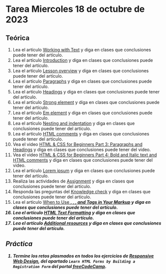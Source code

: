 # Tarea Miercoles 18 de octubre de 2023

## Teórica

1. Lea el artículo [Working with Text](https://www.theodinproject.com/lessons/foundations-working-with-text) y diga en clases que conclusiones puede tener del artículo.
2. Lea el artículo [Introduction](https://www.theodinproject.com/lessons/foundations-working-with-text#introduction) y diga en clases que conclusiones puede tener del artículo.
3. Lea el artículo [Lesson overview](https://www.theodinproject.com/lessons/foundations-working-with-text#lesson-overview) y diga en clases que conclusiones puede tener del artículo.
4. Lea el artículo [Paragraphs](https://www.theodinproject.com/lessons/foundations-working-with-text#paragraphs) y diga en clases que conclusiones puede tener del artículo.
5. Lea el artículo [Headings](https://www.theodinproject.com/lessons/foundations-working-with-text#headings) y diga en clases que conclusiones puede tener del artículo.
6. Lea el artículo [Strong element](https://www.theodinproject.com/lessons/foundations-working-with-text#strong-element) y diga en clases que conclusiones puede tener del artículo.
7. Lea el artículo [Em element](https://www.theodinproject.com/lessons/foundations-working-with-text#em-element) y diga en clases que conclusiones puede tener del artículo.
8. Lea el artículo [Nesting and indentation](https://www.theodinproject.com/lessons/foundations-working-with-text#nesting-and-indentation) y diga en clases que conclusiones puede tener del artículo.
9. Lea el artículo [HTML comments](https://www.theodinproject.com/lessons/foundations-working-with-text#html-comments) y diga en clases que conclusiones puede tener del artículo.
10. Vea el video [HTML & CSS for Beginners Part 3: Paragraphs and Headings](https://www.youtube.com/watch?v=yqcd-XkxZNM&list=PL4-IK0AVhVjM0xE0K2uZRvsM7LkIhsPT-&index=4&ab_channel=KevinPowell) y diga en clases que conclusiones puede tener del video.
11. Vea el video [HTML & CSS for Beginners Part 4: Bold and Italic text and HTML comments](https://validator.w3.org/) y diga en clases que conclusiones puede tener del video.
12. Lea el artículo [Lorem ipsum](https://en.wikipedia.org/wiki/Lorem_ipsum) y diga en clases que conclusiones puede tener del artículo.
13. Realiza las actividades de [Assignment](https://www.theodinproject.com/lessons/foundations-working-with-text#assignment) y diga en clases que conclusiones puede tener del artículo.
14. Responda las preguntas del [Knowledge check](https://www.theodinproject.com/lessons/foundations-working-with-text#knowledge-check) y diga en clases que conclusiones puede tener del artículo.
15. Lea el artículo [When to Use <strong>, <b>, <em>, and <i> Tags in Your Markup](https://medium.com/@zac_heisey/when-to-use-strong-b-em-and-i-tags-in-your-markup-fa4d0af8affb) y diga en clases que conclusiones puede tener del artículo.
16. Lea el artículo [HTML Text Formatting](https://www.w3schools.com/html/html_formatting.asp) y diga en clases que conclusiones puede tener del artículo.
17. Lea el artículo [Additional resources](https://www.theodinproject.com/lessons/foundations-working-with-text#additional-resources) y diga en clases que conclusiones puede tener del artículo.

## Práctica

1. Termine los retos plasmados en todos los ejercicios de [Responsive Web Design](https://www.freecodecamp.org/learn/2022/responsive-web-design/), del apartado `Learn HTML Forms by Building a Registration Form` del portal [freeCodeCamp](https://www.freecodecamp.org/learn/).
